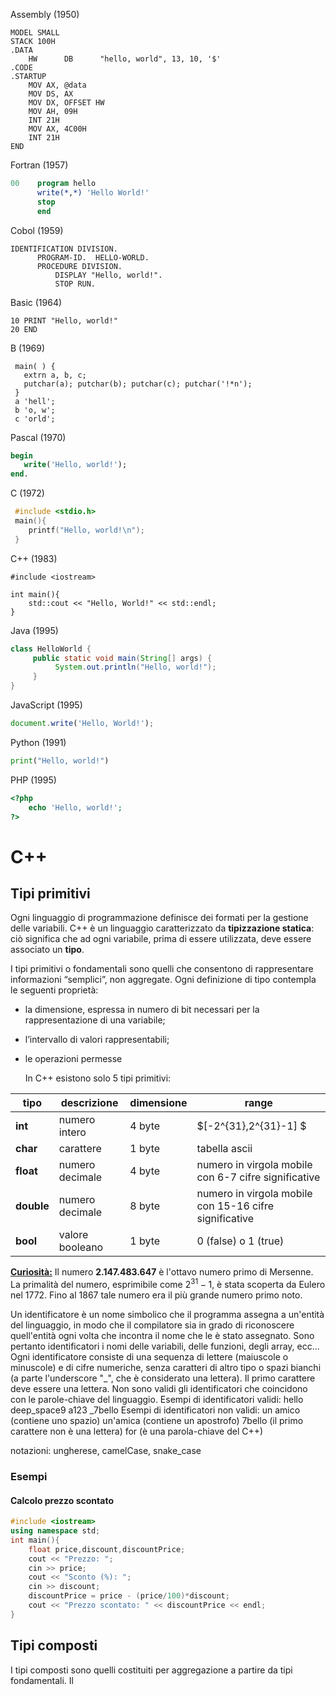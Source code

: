 Assembly (1950)
```assembly
MODEL SMALL
STACK 100H
.DATA
    HW      DB      "hello, world", 13, 10, '$'
.CODE
.STARTUP
    MOV AX, @data
    MOV DS, AX
    MOV DX, OFFSET HW
    MOV AH, 09H
    INT 21H
    MOV AX, 4C00H
    INT 21H
END
```

Fortran (1957)

```fortran
00    program hello
      write(*,*) 'Hello World!'
      stop
      end
```

Cobol (1959)

```cobol
IDENTIFICATION DIVISION.
      PROGRAM-ID.  HELLO-WORLD.
      PROCEDURE DIVISION.
          DISPLAY "Hello, world!".
          STOP RUN.
```

Basic (1964)

```basic
10 PRINT "Hello, world!"
20 END
```

B (1969)

```B
 main( ) {
   extrn a, b, c;
   putchar(a); putchar(b); putchar(c); putchar('!*n');
 }
 a 'hell';
 b 'o, w';
 c 'orld';
```
Pascal (1970)

```pascal
begin
   write('Hello, world!');
end.
```
C (1972)
```c
 #include <stdio.h>
 main(){
    printf("Hello, world!\n");
 }
```

C++ (1983)

```
#include <iostream>

int main(){
    std::cout << "Hello, World!" << std::endl;
}
```

Java (1995)

```java
class HelloWorld {
     public static void main(String[] args) {
          System.out.println("Hello, world!");
     }
}
```

JavaScript (1995)

```javascript
document.write('Hello, World!');
```

Python (1991)

```python
print("Hello, world!")
```

PHP (1995)

```php
<?php
    echo 'Hello, world!';
?>
```



# C++

## Tipi primitivi

Ogni linguaggio di programmazione definisce dei formati per la gestione delle variabili. C++ è un linguaggio caratterizzato da **tipizzazione statica**: ciò significa che ad ogni variabile, prima di essere utilizzata, deve essere associato un **tipo**.

I tipi primitivi o fondamentali sono quelli che consentono di  rappresentare informazioni “semplici”, non aggregate. Ogni definizione di tipo contempla le seguenti proprietà:

- la dimensione, espressa in numero di bit necessari per la rappresentazione di una variabile;
- l’intervallo di valori rappresentabili;
- le operazioni permesse

   In C++ esistono solo 5 tipi primitivi:

| tipo       | descrizione     | dimensione | range                                                  |
| ---------- | --------------- | ---------- | ------------------------------------------------------ |
| **int**    | numero intero   | 4 byte     | $[-2^{31},2^{31}-1] $                                  |
| **char**   | carattere       | 1 byte     | tabella ascii                                          |
| **float**  | numero decimale | 4 byte     | numero in virgola mobile con 6-7 cifre significative   |
| **double** | numero decimale | 8 byte     | numero in virgola mobile con 15-16 cifre significative |
| **bool**   | valore booleano | 1 byte     | 0 (false) o 1 (true)                                   |

<u>**Curiosità:**</u> Il numero **2.147.483.647** è l'ottavo numero primo di Mersenne. La primalità del numero, esprimibile come $2^{31}-1$, è stata scoperta da Eulero nel 1772. Fino al 1867 tale numero era il più grande numero primo noto.

Un identificatore è un nome simbolico che il programma assegna a un'entità del linguaggio, in modo che il compilatore sia in grado di riconoscere quell'entità ogni volta che incontra il nome che le è stato assegnato.
Sono pertanto identificatori i nomi delle variabili, delle funzioni, degli array, ecc...
Ogni identificatore consiste di una sequenza di lettere (maiuscole o minuscole) e di cifre numeriche, senza caratteri di altro tipo o spazi bianchi (a parte l'underscore "_", che è considerato una lettera). Il primo carattere deve essere una lettera. Non sono validi gli identificatori che coincidono con le parole-chiave del linguaggio.
Esempi di identificatori validi:      hello      deep_space9      a123      _7bello
Esempi di identificatori non validi:
un amico 	   	(contiene uno spazio)
un'amica 	   	(contiene un apostrofo)
7bello 	   	(il primo carattere non è una lettera)
for 	   	(è una parola-chiave del C++)



notazioni: ungherese, camelCase, snake_case

### Esempi

#### Calcolo prezzo scontato

```c++
#include <iostream>
using namespace std;
int main(){
    float price,discount,discountPrice;
    cout << "Prezzo: ";
    cin >> price;
    cout << "Sconto (%): ";
    cin >> discount;
    discountPrice = price - (price/100)*discount;
    cout << "Prezzo scontato: " << discountPrice << endl;   
}
```



## Tipi composti

I tipi composti sono quelli costituiti per aggregazione a partire da tipi fondamentali. Il